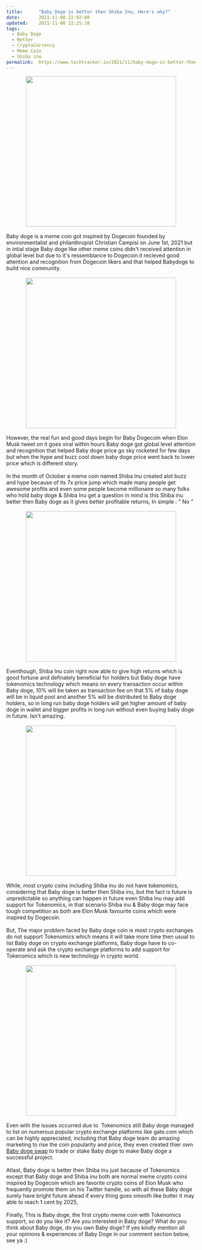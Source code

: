 ```yaml
---
title:		"Baby Doge is better then Shiba Inu, Here's why?"
date:		2021-11-08 22:02:00
updated:	2021-11-08 22:25:18
tags: 
  - Baby Doge
  - Better
  - CryptoCurrency
  - Meme Coin
  - Shiba inu	
permalink:	https://www.techtracker.in/2021/11/baby-doge-is-better-then-shiba-inu.html
---
```


<div class="separator" style="clear: both; text-align: center;">
  <a href="https://lh3.googleusercontent.com/-yvkRza7s7bE/YYlRE8wfS7I/AAAAAAAAHOE/x5TCbqqnRvwtM4LO9eK7qYir2XEHazELACLcBGAsYHQ/s1600/1636389131004346-0.png" imageanchor="1" style="margin-left: 1em; margin-right: 1em;">
    <img border="0" src="https://lh3.googleusercontent.com/-yvkRza7s7bE/YYlRE8wfS7I/AAAAAAAAHOE/x5TCbqqnRvwtM4LO9eK7qYir2XEHazELACLcBGAsYHQ/s1600/1636389131004346-0.png" width="400">
  </a>
</div><div><br></div><div>Baby doge is a meme coin got inspired by Dogecoin founded by environmentalist and philanthropist Christian Campisi on June 1st, 2021 but in intial stage Baby doge like other meme coins didn't received attention in global level but due to it's ressemblance to Dogecoin it recieved good attention and recognition from Dogecoin likers and that helped Babydoge to build nice community.</div><div><br></div><div><div class="separator" style="clear: both; text-align: center;">
  <a href="https://lh3.googleusercontent.com/-HokMwBwme60/YYlRC-VRMnI/AAAAAAAAHOA/75NudXX8kIozCLVmMtFQgb3AIC7f9EkcgCLcBGAsYHQ/s1600/1636389126292763-1.png" imageanchor="1" style="margin-left: 1em; margin-right: 1em;">
    <img border="0" src="https://lh3.googleusercontent.com/-HokMwBwme60/YYlRC-VRMnI/AAAAAAAAHOA/75NudXX8kIozCLVmMtFQgb3AIC7f9EkcgCLcBGAsYHQ/s1600/1636389126292763-1.png" width="400">
  </a>
</div><br></div><div>However, the real fun and good days begin for Baby Dogecoin when Elon Musk tweet on it goes viral within hours Baby doge got global level attention and recognition that helped Baby doge price go sky rocketed for few days but when the hype and buzz cool down baby doge price went back to lower price which is different story.</div><div><br></div><div>In the month of October a meme coin named Shiba Inu created alot buzz and hype because of its 7x price jump which made many people get awesome profits and even some people become millionaire so many folks who hold baby doge &amp; Shiba Inu get a question in mind is this Shiba inu better then Baby doge as it gives better profitable returns, In simple : " No "&nbsp;</div><div><br></div><div><div class="separator" style="clear: both; text-align: center;">
  <a href="https://lh3.googleusercontent.com/-oXtzG_luU7w/YYlVyhyAA7I/AAAAAAAAHOU/z09g7P6C8eItq93WlwnuGe6dn3KpU-FWACLcBGAsYHQ/s1600/1636390327951013-0.png" imageanchor="1" style="margin-left: 1em; margin-right: 1em;">
    <img border="0" src="https://lh3.googleusercontent.com/-oXtzG_luU7w/YYlVyhyAA7I/AAAAAAAAHOU/z09g7P6C8eItq93WlwnuGe6dn3KpU-FWACLcBGAsYHQ/s1600/1636390327951013-0.png" width="400">
  </a>
</div><br></div><div>Eventhough, Shiba Inu coin right now able to give high returns which is good fortune and definately beneficial for holders but Baby doge have tokenomics technology which means on every transaction occur within Baby doge, 10% will be taken as transaction fee on that 5% of baby doge will be in liquid pool and another 5% will be distributed to Baby doge holders, so in long run baby doge holders will get higher amount of baby doge in wallet and bigger profits in long run without even buying baby doge in future. Isn't amazing.</div><div><br></div><div><div class="separator" style="clear: both; text-align: center;">
  <a href="https://lh3.googleusercontent.com/-ecQluEezOvs/YYlRBh0117I/AAAAAAAAHN8/DI4zvOYUTuosF9Fv0FmlCwISFMzyUsAqwCLcBGAsYHQ/s1600/1636389120339977-2.png" imageanchor="1" style="margin-left: 1em; margin-right: 1em;">
    <img border="0" src="https://lh3.googleusercontent.com/-ecQluEezOvs/YYlRBh0117I/AAAAAAAAHN8/DI4zvOYUTuosF9Fv0FmlCwISFMzyUsAqwCLcBGAsYHQ/s1600/1636389120339977-2.png" width="400">
  </a>
</div><br></div><div>While, most crypto coins including Shiba inu do not have tokenomics, considering that Baby doge is better then Shiba inu, but the fact is future is unpredictable so anything can happen in future even Shiba Inu may add support for Tokenomics, in that scenario Shiba inu &amp; Baby doge may face tough competition as both are Elon Musk favourite coins which were inspired by Dogecoin.</div><div><br></div><div>But, The major problem faced by Baby doge coin is most crypto exchanges do not support Tokenomics which means it will take more time then usual to list Baby doge on crypto exchange platforms, Baby doge have to co-operate and ask the crypto exchange platforms to add support for Tokenomics which is new technology in crypto world.</div><div><br></div><div><div class="separator" style="clear: both; text-align: center;"><div class="separator" style="clear: both; text-align: center;">
  <a href="https://lh3.googleusercontent.com/-Oq_rd1llFUY/YYlWc3YD2UI/AAAAAAAAHOc/7YpmLPOJux8_YP4g7JMAflNmx2IknKubACLcBGAsYHQ/s1600/1636390500437230-0.png" imageanchor="1" style="margin-left: 1em; margin-right: 1em;">
    <img border="0" src="https://lh3.googleusercontent.com/-Oq_rd1llFUY/YYlWc3YD2UI/AAAAAAAAHOc/7YpmLPOJux8_YP4g7JMAflNmx2IknKubACLcBGAsYHQ/s1600/1636390500437230-0.png" width="400">
  </a>
</div><br></div></div><div>Even with the issues occurred due to&nbsp; Tokenomics still Baby doge managed to list on numerous popular crypto exchange platforms like gate.com which can be highly appreciated, including that Baby doge team do amazing marketing to rise the coin popularity and price, they even created thier own <a href="https://babydoge.moonradar.finance/">Baby doge swap</a> to trade or stake Baby doge to make Baby doge a successful project.&nbsp;</div><div><br></div><div>Atlast, Baby doge is better then Shiba inu just because of Tokenomics except that Baby doge and Shiba inu both are normal meme crypto coins inspired by Dogecoin which are favorite crypto coins of Elon Musk who frequently promote them on his Twitter handle, so with all these Baby doge surely have bright future ahead if every thing goes smooth like butter it may able to reach 1 cent by 2025,</div><div><br></div><div>Finally, This is Baby doge, the first crypto meme coin with Tokenomics support, so do you like it? Are you interested in Baby doge? What do you think about Baby doge, do you own Baby doge? If yes kindly mention all your opinions &amp; experiences of Baby Doge in our comment section below, see ya :)</div><div><br></div><div><br></div><div><br></div>
<!-- no comments on this post -->